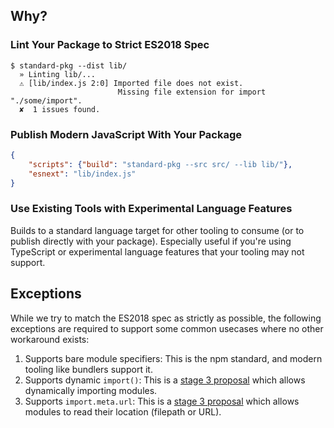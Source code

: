 ## Why?

### Lint Your Package to Strict ES2018 Spec

```
$ standard-pkg --dist lib/
  » Linting lib/...
  ⚠️ [lib/index.js 2:0] Imported file does not exist.
                        Missing file extension for import "./some/import".
  ✘  1 issues found.
```

### Publish Modern JavaScript With Your Package

```json
{
    "scripts": {"build": "standard-pkg --src src/ --lib lib/"},
    "esnext": "lib/index.js"
}
```

### Use Existing Tools with Experimental Language Features

Builds to a standard language target for other tooling to consume (or to publish directly with your package). Especially useful if you're using TypeScript or experimental language features that your tooling may not support.

## Exceptions

While we try to match the ES2018 spec as strictly as possible, the following exceptions are required to support some common usecases where no other workaround exists:

1.  Supports bare module specifiers: This is the npm standard, and modern tooling like bundlers support it.
1.  Supports dynamic `import()`: This is a [stage 3 proposal](https://github.com/tc39/proposal-dynamic-import) which allows dynamically importing modules.
1.  Supports `import.meta.url`: This is a [stage 3 proposal](https://github.com/tc39/proposal-import-meta) which allows modules to read their location (filepath or URL).
